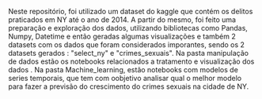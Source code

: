 Neste repositório, foi utilizado um dataset do kaggle que contém os delitos praticados em NY até o ano de 2014.
A partir do mesmo, foi feito uma preparação e exploração dos dados, utilizando bibliotecas como Pandas, Numpy, Datetime e então geradas algumas visualizações e também 2 datasets com os dados que foram considerados imporantes, sendo os 2 datasets gerados : "select_ny" e "crimes_sexuais".
Na pasta manipulação de dados estão os notebooks relacionados a tratamento e visualização dos dados .
Na pasta Machine_learning, estão notebooks com modelos de series temporais, que tem com oobjetivo analisar qual o melhor modelo para fazer a previsão do crescimento do crimes sexuais na cidade de NY.

